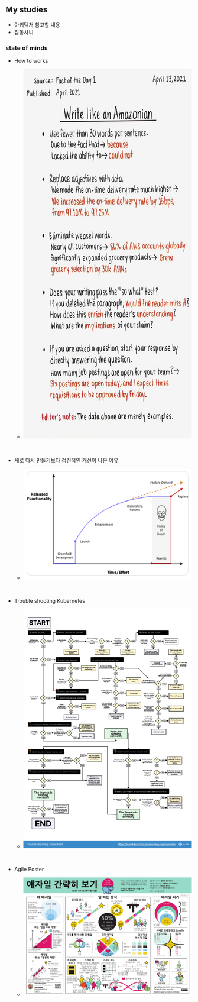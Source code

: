 ## My studies

* 아키텍처 참고할 내용
* 잡동사니

### state of minds

* How to works

  * <img src="images/Write%20like%20an%20Amazonian.jpg" width="800" height="1000">

<br>
  
* 새로 다시 만들기보다 점진적인 개선이 나은 이유
  
  * <img src="images/The%20Risks%20of%20Rewrites.jpg" width="600" height="300">

<br>

* Trouble shooting Kubernetes
  
  * ![How to works](images/troubleshooting-kubernetes-v2.jpg)

<br>

* Agile Poster

  * <img src="images/Agile-poster-2017-ver16-dandy_Korean_2.pdf" canvas class="pdf-page">
